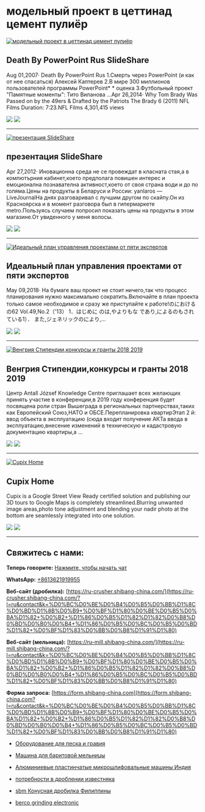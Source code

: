 # модельный проект в цеттинад цемент пулиёр

<a href="https://swt.shibang-china.com/?l=ru&img&k=%D0%BC%D0%BE%D0%B4%D0%B5%D0%BB%D1%8C%D0%BD%D1%8B%D0%B9+%D0%BF%D1%80%D0%BE%D0%B5%D0%BA%D1%82+%D0%B2+%D1%86%D0%B5%D1%82%D1%82%D0%B8%D0%BD%D0%B0%D0%B4+%D1%86%D0%B5%D0%BC%D0%B5%D0%BD%D1%82+%D0%BF%D1%83%D0%BB%D0%B8%D1%91%D1%80" target="_blank">![модельный проект в цеттинад цемент пулиёр](http://static.shibang-china.com/all-800x300/631.jpg)</a>

## Death By PowerPoint Rus SlideShare
Aug 01,2007· Death By PowerPoint Rus 1.Смерть через PowerPoint (и как от нее спасаться) Алексей Каптерев 2.В мире 300 миллионов пользователей программы PowerPoint* * оценка 3.Футбольный проект "Памятные моменты": Тито Виланова …Apr 26,2014· Why Tom Brady Was Passed on by the 49ers & Drafted by the Patriots The Brady 6 (2011) NFL Films Duration: 7:23.NFL Films 4,301,415 views


<a href="https://whatsapp.shibangsoft.com/WhatsApp.php" target="_blank" title="WhatsApp">![](http://static.shibang-china.com/icon/whatsapp.png)</a> <a href="https://swt.shibang-china.com/?l=ru&icon&k=%D0%BC%D0%BE%D0%B4%D0%B5%D0%BB%D1%8C%D0%BD%D1%8B%D0%B9+%D0%BF%D1%80%D0%BE%D0%B5%D0%BA%D1%82+%D0%B2+%D1%86%D0%B5%D1%82%D1%82%D0%B8%D0%BD%D0%B0%D0%B4+%D1%86%D0%B5%D0%BC%D0%B5%D0%BD%D1%82+%D0%BF%D1%83%D0%BB%D0%B8%D1%91%D1%80" target="_blank">![](http://static.shibang-china.com/icon/chat-ru.png)</a>

---

<a href="https://swt.shibang-china.com/?l=ru&img&k=%D0%BC%D0%BE%D0%B4%D0%B5%D0%BB%D1%8C%D0%BD%D1%8B%D0%B9+%D0%BF%D1%80%D0%BE%D0%B5%D0%BA%D1%82+%D0%B2+%D1%86%D0%B5%D1%82%D1%82%D0%B8%D0%BD%D0%B0%D0%B4+%D1%86%D0%B5%D0%BC%D0%B5%D0%BD%D1%82+%D0%BF%D1%83%D0%BB%D0%B8%D1%91%D1%80" target="_blank">![презентация SlideShare](http://static.shibang-china.com/all-800x300/1075.jpg)</a>

## презентация SlideShare
Apr 27,2012· Иновационна среда не се провеждат в класната стая,а в компютърния кабинет,което предполага повишен интерес и емоционална познавателна активност,което от своя страна води и до по голяма.Цены на продукты в Беларуси и России: yanlaros — LiveJournalНа днях разговаривал с лучшим другом по скайпу.Он из Красноярска и в момент разговора был в гипермаркете metro.Пользуясь случаем попросил показать цены на продукты в этом магазине.От увиденного у меня волосы.


<a href="https://whatsapp.shibangsoft.com/WhatsApp.php" target="_blank" title="WhatsApp">![](http://static.shibang-china.com/icon/whatsapp.png)</a> <a href="https://swt.shibang-china.com/?l=ru&icon&k=%D0%BC%D0%BE%D0%B4%D0%B5%D0%BB%D1%8C%D0%BD%D1%8B%D0%B9+%D0%BF%D1%80%D0%BE%D0%B5%D0%BA%D1%82+%D0%B2+%D1%86%D0%B5%D1%82%D1%82%D0%B8%D0%BD%D0%B0%D0%B4+%D1%86%D0%B5%D0%BC%D0%B5%D0%BD%D1%82+%D0%BF%D1%83%D0%BB%D0%B8%D1%91%D1%80" target="_blank">![](http://static.shibang-china.com/icon/chat-ru.png)</a>

---

<a href="https://swt.shibang-china.com/?l=ru&img&k=%D0%BC%D0%BE%D0%B4%D0%B5%D0%BB%D1%8C%D0%BD%D1%8B%D0%B9+%D0%BF%D1%80%D0%BE%D0%B5%D0%BA%D1%82+%D0%B2+%D1%86%D0%B5%D1%82%D1%82%D0%B8%D0%BD%D0%B0%D0%B4+%D1%86%D0%B5%D0%BC%D0%B5%D0%BD%D1%82+%D0%BF%D1%83%D0%BB%D0%B8%D1%91%D1%80" target="_blank">![Идеальный план управления проектами от пяти экспертов](http://static.shibang-china.com/all-800x300/1516.jpg)</a>

## Идеальный план управления проектами от пяти экспертов
May 09,2018· На бумаге ваш проект не стоит ничего,так что процесс планирования нужно максимально сократить.Включайте в план проекта только самое необходимое и сразу же приступайте к работе!のにおけるの62 Vol.49,No.2（'13） 1．はじめに のは,やよりもな であり,によるのもされている1）． また,ジェネリックのにより,…


<a href="https://whatsapp.shibangsoft.com/WhatsApp.php" target="_blank" title="WhatsApp">![](http://static.shibang-china.com/icon/whatsapp.png)</a> <a href="https://swt.shibang-china.com/?l=ru&icon&k=%D0%BC%D0%BE%D0%B4%D0%B5%D0%BB%D1%8C%D0%BD%D1%8B%D0%B9+%D0%BF%D1%80%D0%BE%D0%B5%D0%BA%D1%82+%D0%B2+%D1%86%D0%B5%D1%82%D1%82%D0%B8%D0%BD%D0%B0%D0%B4+%D1%86%D0%B5%D0%BC%D0%B5%D0%BD%D1%82+%D0%BF%D1%83%D0%BB%D0%B8%D1%91%D1%80" target="_blank">![](http://static.shibang-china.com/icon/chat-ru.png)</a>

---

<a href="https://swt.shibang-china.com/?l=ru&img&k=%D0%BC%D0%BE%D0%B4%D0%B5%D0%BB%D1%8C%D0%BD%D1%8B%D0%B9+%D0%BF%D1%80%D0%BE%D0%B5%D0%BA%D1%82+%D0%B2+%D1%86%D0%B5%D1%82%D1%82%D0%B8%D0%BD%D0%B0%D0%B4+%D1%86%D0%B5%D0%BC%D0%B5%D0%BD%D1%82+%D0%BF%D1%83%D0%BB%D0%B8%D1%91%D1%80" target="_blank">![Венгрия Стипендии,конкурсы и гранты 2018 2019](http://static.shibang-china.com/all-800x300/1151.jpg)</a>

## Венгрия Стипендии,конкурсы и гранты 2018 2019
Центр Antall József Knowledge Centre приглашает всех желающих принять участие в конференции,в 2019 году конференция будет посвящена роли стран Вышеграда в региональных партнерствах,таких как Европейский Союз,НАТО и ОБСЕ.Перепланировка квартирЭтап 2 й: ввод объекта в эксплуатацию (сюда входит получение АКТа ввода в эксплуатацию,внесение изменений в техническую и кадастровую документацию квартиры,а …


<a href="https://whatsapp.shibangsoft.com/WhatsApp.php" target="_blank" title="WhatsApp">![](http://static.shibang-china.com/icon/whatsapp.png)</a> <a href="https://swt.shibang-china.com/?l=ru&icon&k=%D0%BC%D0%BE%D0%B4%D0%B5%D0%BB%D1%8C%D0%BD%D1%8B%D0%B9+%D0%BF%D1%80%D0%BE%D0%B5%D0%BA%D1%82+%D0%B2+%D1%86%D0%B5%D1%82%D1%82%D0%B8%D0%BD%D0%B0%D0%B4+%D1%86%D0%B5%D0%BC%D0%B5%D0%BD%D1%82+%D0%BF%D1%83%D0%BB%D0%B8%D1%91%D1%80" target="_blank">![](http://static.shibang-china.com/icon/chat-ru.png)</a>

---

<a href="https://swt.shibang-china.com/?l=ru&img&k=%D0%BC%D0%BE%D0%B4%D0%B5%D0%BB%D1%8C%D0%BD%D1%8B%D0%B9+%D0%BF%D1%80%D0%BE%D0%B5%D0%BA%D1%82+%D0%B2+%D1%86%D0%B5%D1%82%D1%82%D0%B8%D0%BD%D0%B0%D0%B4+%D1%86%D0%B5%D0%BC%D0%B5%D0%BD%D1%82+%D0%BF%D1%83%D0%BB%D0%B8%D1%91%D1%80" target="_blank">![Cupix Home](http://static.shibang-china.com/all-800x300/1055.jpg)</a>

## Cupix Home
Cupix is a Google Street View Ready certified solution and publishing our 3D tours to Google Maps is completely streamlined.Blurring unwanted image areas,photo tone adjustment and blending your nadir photo at the bottom are seamlessly integrated into one solution.

<a href="https://whatsapp.shibangsoft.com/WhatsApp.php" target="_blank" title="WhatsApp">![](http://static.shibang-china.com/icon/whatsapp.png)</a> <a href="https://swt.shibang-china.com/?l=ru&icon&k=%D0%BC%D0%BE%D0%B4%D0%B5%D0%BB%D1%8C%D0%BD%D1%8B%D0%B9+%D0%BF%D1%80%D0%BE%D0%B5%D0%BA%D1%82+%D0%B2+%D1%86%D0%B5%D1%82%D1%82%D0%B8%D0%BD%D0%B0%D0%B4+%D1%86%D0%B5%D0%BC%D0%B5%D0%BD%D1%82+%D0%BF%D1%83%D0%BB%D0%B8%D1%91%D1%80" target="_blank">![](http://static.shibang-china.com/icon/chat-ru.png)</a>

---
## Свяжитесь с нами:

**Теперь говорите:** [Нажмите, чтобы начать чат](https://swt.shibang-china.com?l=ru&contact&k=%D0%BC%D0%BE%D0%B4%D0%B5%D0%BB%D1%8C%D0%BD%D1%8B%D0%B9+%D0%BF%D1%80%D0%BE%D0%B5%D0%BA%D1%82+%D0%B2+%D1%86%D0%B5%D1%82%D1%82%D0%B8%D0%BD%D0%B0%D0%B4+%D1%86%D0%B5%D0%BC%D0%B5%D0%BD%D1%82+%D0%BF%D1%83%D0%BB%D0%B8%D1%91%D1%80)

**WhatsApp:**  [+8613621919955](https://whatsapp.shibangsoft.com/WhatsApp.php)

**Веб-сайт (дробилка):** [https://ru-crusher.shibang-china.com/](https://ru-crusher.shibang-china.com/?l=ru&contact&k=%D0%BC%D0%BE%D0%B4%D0%B5%D0%BB%D1%8C%D0%BD%D1%8B%D0%B9+%D0%BF%D1%80%D0%BE%D0%B5%D0%BA%D1%82+%D0%B2+%D1%86%D0%B5%D1%82%D1%82%D0%B8%D0%BD%D0%B0%D0%B4+%D1%86%D0%B5%D0%BC%D0%B5%D0%BD%D1%82+%D0%BF%D1%83%D0%BB%D0%B8%D1%91%D1%80)

**Веб-сайт (мельница):** [https://ru-mill.shibang-china.com/](https://ru-mill.shibang-china.com/?l=ru&contact&k=%D0%BC%D0%BE%D0%B4%D0%B5%D0%BB%D1%8C%D0%BD%D1%8B%D0%B9+%D0%BF%D1%80%D0%BE%D0%B5%D0%BA%D1%82+%D0%B2+%D1%86%D0%B5%D1%82%D1%82%D0%B8%D0%BD%D0%B0%D0%B4+%D1%86%D0%B5%D0%BC%D0%B5%D0%BD%D1%82+%D0%BF%D1%83%D0%BB%D0%B8%D1%91%D1%80)

**Форма запроса:** [https://form.shibang-china.com](https://form.shibang-china.com?l=ru&contact&k=%D0%BC%D0%BE%D0%B4%D0%B5%D0%BB%D1%8C%D0%BD%D1%8B%D0%B9+%D0%BF%D1%80%D0%BE%D0%B5%D0%BA%D1%82+%D0%B2+%D1%86%D0%B5%D1%82%D1%82%D0%B8%D0%BD%D0%B0%D0%B4+%D1%86%D0%B5%D0%BC%D0%B5%D0%BD%D1%82+%D0%BF%D1%83%D0%BB%D0%B8%D1%91%D1%80)

* [Оборудование для песка и гравия](../20/%D0%9E%D0%B1%D0%BE%D1%80%D1%83%D0%B4%D0%BE%D0%B2%D0%B0%D0%BD%D0%B8%D0%B5%20%D0%B4%D0%BB%D1%8F%20%D0%BF%D0%B5%D1%81%D0%BA%D0%B0%20%D0%B8%20%D0%B3%D1%80%D0%B0%D0%B2%D0%B8%D1%8F.md)

* [Машина для баритовой мельницы](../19/%D0%9C%D0%B0%D1%88%D0%B8%D0%BD%D0%B0%20%D0%B4%D0%BB%D1%8F%20%D0%B1%D0%B0%D1%80%D0%B8%D1%82%D0%BE%D0%B2%D0%BE%D0%B9%20%D0%BC%D0%B5%D0%BB%D1%8C%D0%BD%D0%B8%D1%86%D1%8B.md)

* [Алюминиевые пластинчатые микрошлифовальные машины Индия](../18/%D0%90%D0%BB%D1%8E%D0%BC%D0%B8%D0%BD%D0%B8%D0%B5%D0%B2%D1%8B%D0%B5%20%D0%BF%D0%BB%D0%B0%D1%81%D1%82%D0%B8%D0%BD%D1%87%D0%B0%D1%82%D1%8B%D0%B5%20%D0%BC%D0%B8%D0%BA%D1%80%D0%BE%D1%88%D0%BB%D0%B8%D1%84%D0%BE%D0%B2%D0%B0%D0%BB%D1%8C%D0%BD%D1%8B%D0%B5%20%D0%BC%D0%B0%D1%88%D0%B8%D0%BD%D1%8B%20%D0%98%D0%BD%D0%B4%D0%B8%D1%8F.md)

* [потребности в дроблении известняка](../17/%D0%BF%D0%BE%D1%82%D1%80%D0%B5%D0%B1%D0%BD%D0%BE%D1%81%D1%82%D0%B8%20%D0%B2%20%D0%B4%D1%80%D0%BE%D0%B1%D0%BB%D0%B5%D0%BD%D0%B8%D0%B8%20%D0%B8%D0%B7%D0%B2%D0%B5%D1%81%D1%82%D0%BD%D1%8F%D0%BA%D0%B0.md)

* [sbm Конусная дробилка Филиппины](../18/sbm%20%D0%9A%D0%BE%D0%BD%D1%83%D1%81%D0%BD%D0%B0%D1%8F%20%D0%B4%D1%80%D0%BE%D0%B1%D0%B8%D0%BB%D0%BA%D0%B0%20%D0%A4%D0%B8%D0%BB%D0%B8%D0%BF%D0%BF%D0%B8%D0%BD%D1%8B.md)

* [berco grinding electronic](../18/berco%20grinding%20electronic.md)